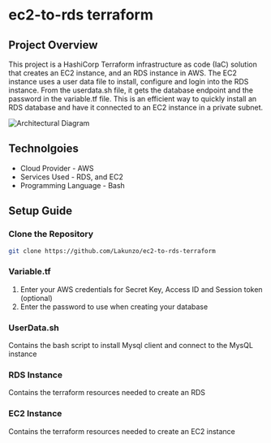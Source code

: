 # ec2-to-rds terraform

## Project Overview
This project is a HashiCorp Terraform infrastructure as code (IaC) solution that creates an EC2 instance, and an RDS instance in AWS. The EC2 instance uses a user data file to install, configure and login into the RDS instance. From the userdata.sh file, it gets the database endpoint and the password in the variable.tf file. This is an efficient way to quickly install an RDS database and have it connected to an EC2 instance in a private subnet. 
 
![Architectural Diagram](https://i.postimg.cc/VsRqK5FZ/auto-connect-rds-ec2.png)

## Technolgoies 
* Cloud Provider - AWS
* Services Used - RDS, and EC2
* Programming Language - Bash

## Setup Guide
### Clone the Repository
```bash
git clone https://github.com/Lakunzo/ec2-to-rds-terraform
```
### Variable.tf
1. Enter your AWS credentials for Secret Key, Access ID and Session token (optional)
2. Enter the password to use when creating your database

### UserData.sh
Contains the bash script to install Mysql client and connect to the MysQL instance

### RDS Instance
Contains the terraform resources needed to create an RDS

### EC2 Instance
Contains the terraform resources needed to create an EC2 instance

